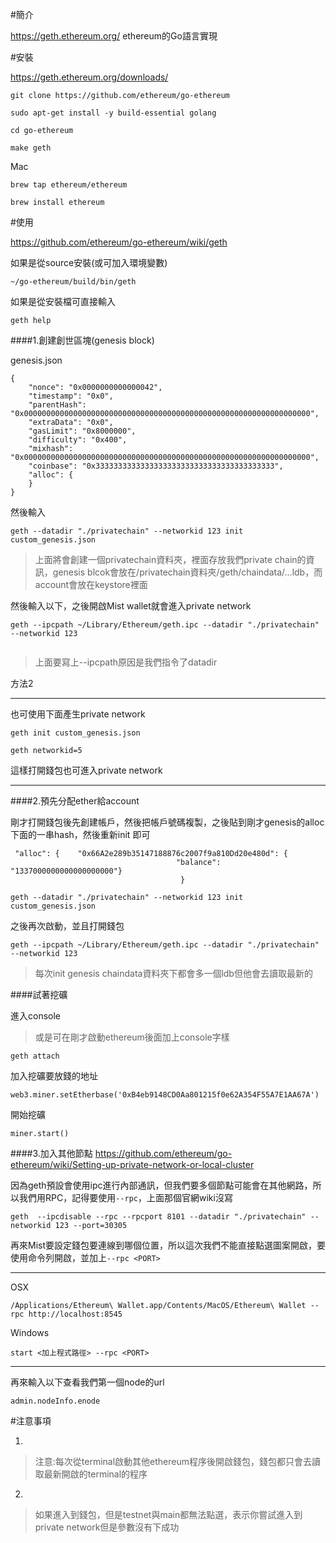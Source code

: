 #簡介

https://geth.ethereum.org/
ethereum的Go語言實現

#安裝

https://geth.ethereum.org/downloads/
```
git clone https://github.com/ethereum/go-ethereum

sudo apt-get install -y build-essential golang

cd go-ethereum

make geth
```

Mac

```
brew tap ethereum/ethereum

brew install ethereum
```

#使用

https://github.com/ethereum/go-ethereum/wiki/geth

如果是從source安裝(或可加入環境變數)
```
~/go-ethereum/build/bin/geth
```

如果是從安裝檔可直接輸入
```
geth help
```

####1.創建創世區塊(genesis block)

genesis.json
```
{
    "nonce": "0x0000000000000042",
    "timestamp": "0x0",
    "parentHash": "0x0000000000000000000000000000000000000000000000000000000000000000",
    "extraData": "0x0",
    "gasLimit": "0x8000000",
    "difficulty": "0x400",
    "mixhash": "0x0000000000000000000000000000000000000000000000000000000000000000",
    "coinbase": "0x3333333333333333333333333333333333333333",
    "alloc": {
    }
}
```
然後輸入
```
geth --datadir "./privatechain" --networkid 123 init custom_genesis.json
```
>上面將會創建一個privatechain資料夾，裡面存放我們private chain的資訊，genesis blcok會放在/privatechain資料夾/geth/chaindata/...ldb，而account會放在keystore裡面

然後輸入以下，之後開啟Mist wallet就會進入private network
```
geth --ipcpath ~/Library/Ethereum/geth.ipc --datadir "./privatechain" --networkid 123


```
>上面要寫上--ipcpath原因是我們指令了datadir



方法2


-----

也可使用下面產生private network

```
geth init custom_genesis.json 

geth networkid=5
```
這樣打開錢包也可進入private network

-----


####2.預先分配ether給account

剛才打開錢包後先創建帳戶，然後把帳戶號碼複製，之後貼到剛才genesis的alloc下面的一串hash，然後重新init 即可
```
 "alloc": {    "0x66A2e289b35147188876c2007f9a810Dd20e480d": {
                                     "balance": "1337000000000000000000"}
                                      }
```


```
geth --datadir "./privatechain" --networkid 123 init custom_genesis.json
```
之後再次啟動，並且打開錢包
```
geth --ipcpath ~/Library/Ethereum/geth.ipc --datadir "./privatechain" --networkid 123
```
>每次init genesis  chaindata資料夾下都會多一個ldb但他會去讀取最新的



####試著挖礦


進入console

>或是可在剛才啟動ethereum後面加上console字樣

```
geth attach
```

加入挖礦要放錢的地址
```
web3.miner.setEtherbase('0xB4eb9148CD0Aa801215f0e62A354F55A7E1AA67A')
```
開始挖礦
```
miner.start()
```


####3.加入其他節點
https://github.com/ethereum/go-ethereum/wiki/Setting-up-private-network-or-local-cluster

因為geth預設會使用ipc進行內部通訊，但我們要多個節點可能會在其他網路，所以我們用RPC，記得要使用`--rpc`，上面那個官網wiki沒寫
```
geth  --ipcdisable --rpc --rpcport 8101 --datadir "./privatechain" --networkid 123 --port=30305
```

再來Mist要設定錢包要連線到哪個位置，所以這次我們不能直接點選圖案開啟，要使用命令列開啟，並加上`--rpc <PORT>`

-----
OSX
```
/Applications/Ethereum\ Wallet.app/Contents/MacOS/Ethereum\ Wallet --rpc http://localhost:8545
```

Windows
```
start <加上程式路徑> --rpc <PORT>
```
-----

再來輸入以下查看我們第一個node的url
```
admin.nodeInfo.enode
```


#注意事項

1.
>注意:每次從terminal啟動其他ethereum程序後開啟錢包，錢包都只會去讀取最新開啟的terminal的程序

2.

>如果進入到錢包，但是testnet與main都無法點選，表示你嘗試進入到private network但是參數沒有下成功
